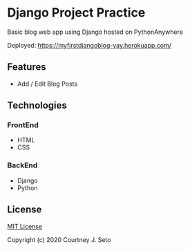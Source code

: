 # Django Project Practice

Basic blog web app using Django hosted on PythonAnywhere 

Deployed: https://myfirstdjangoblog-yay.herokuapp.com/


## Features

* Add / Edit Blog Posts


## Technologies

### FrontEnd

* HTML
* CSS

### BackEnd

* Django
* Python

## License

[MIT License](https://choosealicense.com/licenses/mit/)

Copyright (c) 2020 Courtney J. Seto


